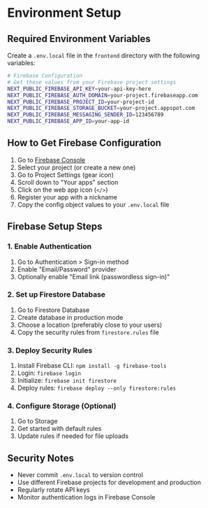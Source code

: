 # Environment Setup

## Required Environment Variables

Create a `.env.local` file in the `frontend` directory with the following variables:

```bash
# Firebase Configuration
# Get these values from your Firebase project settings
NEXT_PUBLIC_FIREBASE_API_KEY=your-api-key-here
NEXT_PUBLIC_FIREBASE_AUTH_DOMAIN=your-project.firebaseapp.com
NEXT_PUBLIC_FIREBASE_PROJECT_ID=your-project-id
NEXT_PUBLIC_FIREBASE_STORAGE_BUCKET=your-project.appspot.com
NEXT_PUBLIC_FIREBASE_MESSAGING_SENDER_ID=123456789
NEXT_PUBLIC_FIREBASE_APP_ID=your-app-id
```

## How to Get Firebase Configuration

1. Go to [Firebase Console](https://console.firebase.google.com)
2. Select your project (or create a new one)
3. Go to Project Settings (gear icon)
4. Scroll down to "Your apps" section
5. Click on the web app icon (`</>`)
6. Register your app with a nickname
7. Copy the config object values to your `.env.local` file

## Firebase Setup Steps

### 1. Enable Authentication
1. Go to Authentication > Sign-in method
2. Enable "Email/Password" provider
3. Optionally enable "Email link (passwordless sign-in)"

### 2. Set up Firestore Database
1. Go to Firestore Database
2. Create database in production mode
3. Choose a location (preferably close to your users)
4. Copy the security rules from `firestore.rules` file

### 3. Deploy Security Rules
1. Install Firebase CLI: `npm install -g firebase-tools`
2. Login: `firebase login`
3. Initialize: `firebase init firestore`
4. Deploy rules: `firebase deploy --only firestore:rules`

### 4. Configure Storage (Optional)
1. Go to Storage
2. Get started with default rules
3. Update rules if needed for file uploads

## Security Notes

- Never commit `.env.local` to version control
- Use different Firebase projects for development and production
- Regularly rotate API keys
- Monitor authentication logs in Firebase Console
